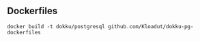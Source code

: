 Dockerfiles
-----------

```
docker build -t dokku/postgresql github.com/Kloadut/dokku-pg-dockerfiles
```
